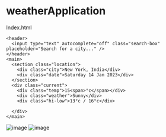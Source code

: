 # weatherApplication

Index.html
<!DOCTYPE html>
<html lang="en">
<head>
  <meta charset="UTF-8">
  <meta name="viewport" content="width=device-width, initial-scale=1.0">
  <title>Weather App</title>
  <link rel="stylesheet" href="main.css" />
</head>
<body>
  <div class="app-wrap">

    <header>
      <input type="text" autocomplete="off" class="search-box" placeholder="Search for a city..." />
    </header>
    <main>
      <section class="location">
        <div class="city">New York, India</div>
        <div class="date">Saturday 14 Jan 2023</div>
      </section>
      <div class="current">
        <div class="temp">15<span>°c</span></div>
        <div class="weather">Sunny</div>
        <div class="hi-low">13°c / 16°c</div>
        
      </div>
    </main>
  </div>
  <script src="main.js"></script>
</body>
</html>



![image](https://user-images.githubusercontent.com/122023246/212396888-632207aa-f537-47e9-8262-6cfb9299d428.png)
![image](https://user-images.githubusercontent.com/122023246/212397112-f17e9a71-6f75-4585-9755-207b1802f3fb.png)

